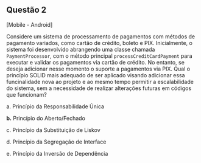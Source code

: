 

## Questão 2
[Mobile - Android]

Considere um sistema de processamento de pagamentos com métodos de pagamento variados, como cartão de crédito, boleto e PIX.
Inicialmente, o sistema foi desenvolvido abrangendo uma classe chamada `PaymentProcessor`, com o método principal `processCreditCardPayment` para executar e validar os pagamentos via cartão de crédito.
No entanto, se deseja adicionar nesse momento o suporte a pagamentos via PIX.
Qual o princípio SOLID mais adequado de ser aplicado visando adicionar essa funcinalidade nova ao projeto e ao mesmo tempo permitir a escalabilidade do sistema, sem a necessidade de realizar alterações futuras em códigos que funcionam?

a. Princípio da Responsabilidade Única

**b.** Princípio do Aberto/Fechado

c. Princípio da Substituição de Liskov

d. Princípio da Segregação de Interface

e. Princípio da Inversão de Dependência




